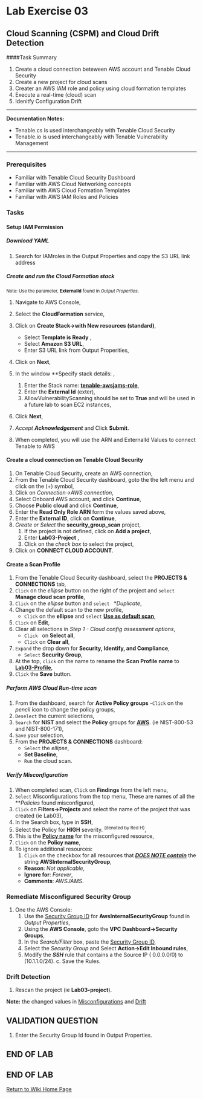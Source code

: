 # Lab Exercise 03

## Cloud Scanning (CSPM) and Cloud Drift Detection



####Task Summary
1.  Create a cloud connection beteween AWS account and Tenable Cloud Security
1.  Create a new project for cloud scans
1.  Creater an AWS IAM role and policy using cloud formation templates
1.  Execute a real-time (cloud) scan
1.  Idenitfy Configuration Drift

____
**Documentation Notes:**
- Tenable.cs is used interchangeably with Tenable Cloud Security
- Tenable.io is used interchangeably with Tenable Vulnerability Management
_____

### Prerequisites
- Familiar with Tenable Cloud Security Dashboard 
- Familiar with AWS Cloud Networking concepts
- Familiar with AWS Cloud Formation Templates
- Familiar with AWS IAM Roles and Policies

### Tasks


#### Setup IAM Permission
##### Download YAML 
1.  Search for IAMroles in the Output Properties and copy the S3 URL link address

##### Create and run the Cloud Formation stack
<sup>Note:  Use the parameter, **ExternalId** found in *Output Properties*.

1.  Navigate to AWS Console,
1.  Select the **CloudFormation** service,
1.  Click on **Create Stack->with New resources (standard)**,
	  - Select **Template is Ready** ,
    - Select **Amazon S3 URL**,
    - Enter S3 URL link from Output Properities,
1.	Click on **Next**,
1.  In the window **Specify stack details:  ,
    1.  Enter the Stack name:  <u>**tenable-awsjams-role**</u>,
    1.  Enter the **External Id** (exter),
    1.  AllowVulnerabilityScanning should be set to **True** and will be used in a future lab to scan EC2 instances,
1.  Click **Next**,
1.  *Accept* ***Acknowledgement*** and Click **Submit**.

    
1.  When completed, you will use the ARN and ExternalId Values to connect Tenable to AWS  

#### Create a cloud connection on Tenable Cloud Security


1.  On Tenable Cloud Security, create an AWS connection,
1.  From the Tenable Cloud Security dashboard, goto the the left menu and click on the (+) symbol,
1.  Click on *Connection->AWS connection*,
1.  Select Onboard AWS account, and click **Continue**,
1.  Choose **Public cloud** and click **Continue**,
1.  Enter the **Read Only Role ARN** form the values saved above,
1.  Enter the **External ID**, click on **Continue**,
1.  *Create or Select* the **security_group_scan** project,
    1.  If the project is not defined, click on **Add a project**,
    1.  Enter **Lab03-Project**  ,
    1.  Click on the *check box* to select the project,
1.  Click on **CONNECT CLOUD ACCOUNT**.

#### Create a Scan Profile

1.  From the Tenable Cloud Security dashboard, select the **PROJECTS & CONNECTIONS** tab,
1.  `Click` on the *ellipse* button on the right of the project and `select` **Manage cloud scan profile**,
1.  `Click` on the *ellipse* button and `select ` **Duplicate*,
1.  Change the default scan to the new profile,
    - `Click` on the **ellipse** and `select` **<u>Use as default scan**</u>,
1.  `Click` on **Edit**,
1.  Clear all selections in *Step 1 - Cloud config assessment options*,
    - `Click ` on **Select all**,
    - `Click` on **Clear all**,
1.  `Expand` the drop down for **Security, Identify, and Compliance**,
    - `Select`  **Security Group**,
1.  At the top, `click` on the name to rename the **Scan Profile name** to **<u>Lab03-Profile</u>**,
1.  `Click` the **Save** button.


##### Perform AWS Cloud Run-time scan
1.  From the dashboard, search for **Active Policy groups** -`Click` on the *pencil* icon to change the policy groups,
1.  `Deselect` the current selections,
1.  `Search` for **NIST** and select the **Policy** groups for <u>**AWS**</u>.  (ie NIST-800-53 and NIST-800-171),
1.  `Save` your selection,
1.  From the **PROJECTS & CONNECTIONS** dashboard:  
    - `Select` the *ellipse*,
    - **Set Baseline**,
    - `Run` the cloud scan.


##### Verify Misconfiguration
1.  When completed scan, `Click` on **Findings** from the left menu,
1.  `Select` Misconfigurations from the top menu,
These are names of all the ***Policies* found misconfigured,
1.  `Click` on **Filters->Projects** and select the name of the project that was created (ie Lab03),
1.  In the Search box, type in **SSH**,
1.  Select the Policy for **HIGH** severity. <sup>(denoted by Red H)</sup>,
1.  This is the <u>**Policy name**</u> for the misconfigured resource,
1.  `Click` on the **Policy name**,
1.  To ignore additional resources:  
    1.  `Click` on the checkbox for all resources that <u>***DOES NOTE contain***</u> the string **AWSInternalSecurityGroup**,  
    - **Reason**:  *Not applicable*,
    - **Ignore for**:  *Forever*,
    - **Comments**:  *AWSJAMS*.


### Remediate Misconfigured Security Group
1.  One the AWS Console:  
    1.  Use the <u>Security Group ID</u> for **AwsInternalSecurityGroup** found in *Output Properties*,
    1.  Using the **AWS Console**, goto the **VPC Dashboard->Security Groups**,
    1.  In the *Search/Filter* box, paste the <u>Security Group ID</u>,
    1.  Select the *Security Group* and Select **Action->Edit Inbound rules**,  
    1.  Modify the ***SSH*** rule that contains  a the Source IP ( 0.0.0.0/0) to (10.1.1.0/24).
  c.  Save the Rules.

### Drift Detection

1.  Rescan the project (ie **Lab03-project**).



**Note:** the changed values in 
<u>Misconfigurations</u> and <u>Drift</u>




## VALIDATION QUESTION

1.  Enter the Security Group Id found in Output Properties.



## END OF LAB</sup>
## END OF LAB

[Return to Wiki Home Page](https://github.com/rickdevera/tenable_immersion_day_labs/wiki)